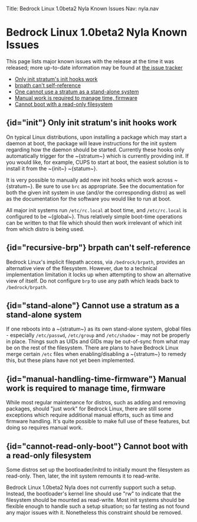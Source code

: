 Title: Bedrock Linux 1.0beta2 Nyla Known Issues
Nav: nyla.nav

Bedrock Linux 1.0beta2 Nyla Known Issues
========================================

This page lists major known issues with the release at the time it was
released; more up-to-date information may be found at [the issue
tracker](https://github.com/bedrocklinux/bedrocklinux-userland/issues?state=open)

- [Only init stratum's init hooks work](#init)
- [brpath can't self-reference](#recursive-brp)
- [One cannot use a stratum as a stand-alone system](#stand-alone)
- [Manual work is required to manage time, firmware](#manual-handling-time-firmware)
- [Cannot boot with a read-only filesystem](#cannot-read-only-boot)

## {id="init"} Only init stratum's init hooks work

On typical Linux distributions, upon installing a package which may start a
daemon at boot, the package will leave instructions for the init system
regarding how the daemon should be started.  Currently these hooks only
automatically trigger for the ~{stratum~} which is currently providing init.
If you would like, for example, CUPS to start at boot, the easiest solution is
to install it from the ~{init~} ~{statum~}.

It is very possible to manually add new init hooks which work across
~{stratum~}.  Be sure to use `brc` as appropriate.  See the documentation for
both the given init system in use (and/or the corresponding distro) as well as
the documentation for the software you would like to run at boot.

All major init systems run `/etc/rc.local` at boot time, and `/etc/rc.local` is
configured to be ~{global~}.  Thus relatively simple boot-time operations can
be written to that file which should then work irrelevant of which init from
which distro is being used.

## {id="recursive-brp"} brpath can't self-reference

Bedrock Linux's implicit filepath access, via `/bedrock/brpath`, provides an
alternative view of the filesystem.  However, due to a technical implementation
limitation it locks up when attempting to show an alternative view of itself.
Do not configure `brp` to use any path which leads back to `/bedrock/brpath`.

## {id="stand-alone"} Cannot use a stratum as a stand-alone system

If one reboots into a ~{stratum~} as its own stand-alone system, global files -
especially `/etc/passwd`, `/etc/group` and `/etc/shadow` - may not be properly
in place.  Things such as UIDs and GIDs may be out-of-sync from what may be on
the rest of the filesystem.  There are plans to have Bedrock Linux merge
certain `/etc` files when enabling/disabling a ~{stratum~} to remedy this, but
these plans have not yet been implemented.

## {id="manual-handling-time-firmware"} Manual work is required to manage time, firmware

While most regular maintenance for distros, such as adding and removing
packages, should "just work" for Bedrock Linux, there are still some exceptions
which require additional manual efforts, such as time and firmware handling.
It's quite possible to make full use of these features, but doing so requires
manual work.

## {id="cannot-read-only-boot"} Cannot boot with a read-only filesystem

Some distros set up the bootloader/initrd to initially mount the filesystem as
read-only.  Then, later, the init system remounts it to read-write.

Bedrock Linux 1.0beta2 Nyla does not currently support such a setup.  Instead,
the bootloader's kernel line should use "rw" to indicate that the filesystem
should be mounted as read-write.  Most init systems should be flexible enough
to handle such a setup situation; so far testing as not found any major issues
with it.  Nonetheless this constraint should be removed.
